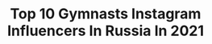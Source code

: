---
title: Top 10 Gymnasts Instagram Influencers In Russia In 2021
description: >-
  Find top gymnasts Instagram influencers in Russia in 2021. Most popular hashtags: #sport #bravogreatphoto #longblondehair.
platform: Instagram
hits: 144
text_top: Discover the best Instagram accounts on inBeat.
text_bottom: Our search engine aggregates 144 Instagram influencers like this in Russia for you to contact.
profiles:
  - username: "soldy21"
    fullname: >-
      Alexsandra Soldatova.
    bio: >-
      Russian National Team of Rhythmic Gymnastics. World and European champion.
    location: "Russia"
    followers: 442956
    engagement: 626
    commentsToLikes: 0.021052
    id: ck0vwg35mtiqw0i19hmsmeln1
    verified: true
    hashtags: "#teamsoldy"
  - username: "bli28zia"
    fullname: >-
      Anastasia Bliznyuk
    bio: >-
      🇷🇺 Russian National Team of Rhythmic Gymnastics 🏆 Two-time Olympic Champion 🥇🇬🇧 London 2012 🥇🇧🇷 Rio 2016
    location: "Russia"
    followers: 9665
    engagement: 1847
    commentsToLikes: 0.033890
    id: ckap5qx3gcsa40i78l8nuushb
    verified: false
    hashtags: "#teamrussia"
  - username: "orlova_polina02"
    fullname: >-
      Polina Orlova💋
    bio: >-
      💥Russian National Team of Rhythmic Gymnastics🇷🇺 💥Master of sports of International class 🤸‍♀️ 💥17 y.o По вопросам сотрудничества в Директ📩
    location: "Russia"
    followers: 20596
    engagement: 1206
    commentsToLikes: 0.018594
    id: ck5c2faw7x59b0i110oqamq1x
    verified: false
    hashtags: ""
  - username: "milena_milachich"
    fullname: >-
      Милена Милачич
    bio: >-
      Rhythmic Gymnastics Serbian Champion @topstretching coach
    location: "Russia"
    followers: 139520
    engagement: 704
    commentsToLikes: 0.011098
    id: ck0vx2nu6wuct0i192yh6u13k
    verified: false
    hashtags: "#ozon4sport"
  - username: "annenkovaira_99"
    fullname: >-
      IRINA ANNENKOVA
    bio: >-
      Russian national rhythmic gymnastics team🇷🇺 • Winner of the Youth Olympic Games • Three-time European champion • Three-time winner of the Russian Cup
    location: "Russia"
    followers: 25862
    engagement: 621
    commentsToLikes: 0.029536
    id: ck0vwfxa9thxo0i19rdat6ttt
    verified: false
    hashtags: "#yog2014nanjing, #feelsomething"
  - username: "_inna_dyachenko_"
    fullname: >-
      Inna Dyachenko 🐬
    bio: >-
      Young model, gymnast, dancer @todes_dmitrovofficial Account run by mom @love_shumik
    location: "Russia"
    followers: 6879
    engagement: 1612
    commentsToLikes: 0.020043
    id: ck0vwg4j6tix50i1995dzo7jt
    verified: false
    hashtags: "#uaecup, #dubai, #contestsoldy"
  - username: "miss.milasha"
    fullname: >-
      MILASHA & ULIANA (Mom)
    bio: >-
      Gymnast|Model|Actress🇷🇺 ✈️Little traveler - 32 countries🌍 Account run by mom @lyanka.s MA @bambimanagement agent @tokarevmoda 🦄Cutie is my name
    location: "Russia"
    followers: 4805
    engagement: 1332
    commentsToLikes: 0.093878
    id: ckaot0qidtuy10i78jqz2z38n
    verified: false
    hashtags: "#saunabayhouse"
  - username: "polinochkap"
    fullname: >-
      🌿 Polina Panova 🌿
    bio: >-
      ✨Master of sports in Rhythmic Gymnastics ✨Model ✨ I.M. Sechenov First Moscow State Medical University
    location: "Russia"
    followers: 13601
    engagement: 926
    commentsToLikes: 0.034824
    id: ck0vwgj7ktlrf0i19y7q7bszd
    verified: false
    hashtags: "#portrait, #russianmodel, #longhair, #blondehair"
  - username: "sanyashmidt"
    fullname: >-
      Alexandra Shmidt
    bio: >-
      𝗦𝗬𝗡𝗖𝗛𝗥𝗢𝗡𝗜𝗭𝗘𝗗 𝗦𝗪𝗜𝗠𝗠𝗜𝗡𝗚 ✨ Team of Saint-Petersburg, Russia 🇷🇺 ✨ 12 y.o. ✨ КМС ✨ EX Rhythmic gymnastics
    location: "Russia"
    followers: 42973
    engagement: 791
    commentsToLikes: 0.010150
    id: ckaoyt7iyiyy40i78siblauin
    verified: false
    hashtags: "#synchronizedswimming, #flexibility, #hardwork, #vacation"
  - username: "adelinagaloyan"
    fullname: >-
      ⚜️Adelina Galoyan⚜️
    bio: >-
      Russia, Moscow 🎓 Russian Presidential Academy IGSU🎬 ▪️Absolute Champion of Russia in RG ▪️Master of Sports in Rhythmic Gymnastics
    location: "Russia"
    followers: 3948
    engagement: 2367
    commentsToLikes: 0.033582
    id: ck13cs8jm1waz0i19ybc358jl
    verified: false
    hashtags: ""
---